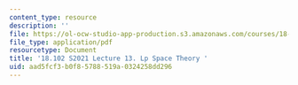 ```yaml
---
content_type: resource
description: ''
file: https://ol-ocw-studio-app-production.s3.amazonaws.com/courses/18-102-introduction-to-functional-analysis-spring-2021/aad5fcf3b0f85788519a0324258dd296_MIT18_102s21_lec13.pdf
file_type: application/pdf
resourcetype: Document
title: '18.102 S2021 Lecture 13. Lp Space Theory '
uid: aad5fcf3-b0f8-5788-519a-0324258dd296
---
```

